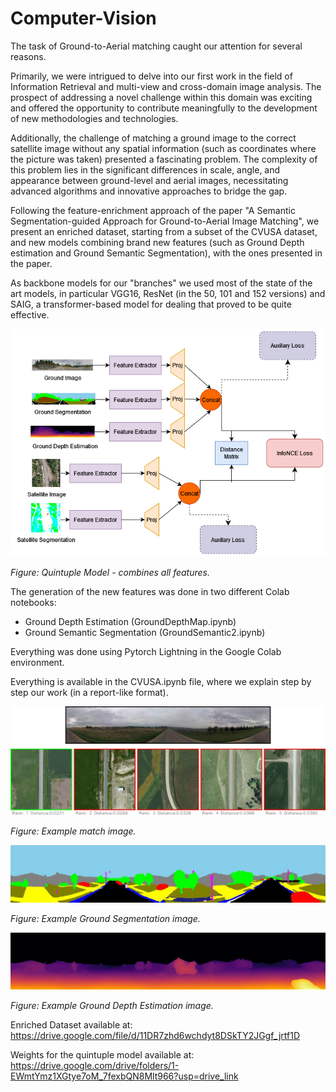 # Computer-Vision
The task of Ground-to-Aerial matching caught our attention for several reasons.

Primarily, we were intrigued to delve into our first work in the field of Information Retrieval and multi-view and cross-domain image analysis. The prospect of addressing a novel challenge within this domain was exciting and offered the opportunity to contribute meaningfully to the development of new methodologies and technologies.

Additionally, the challenge of matching a ground image to the correct satellite image without any spatial information (such as coordinates where the picture was taken) presented a fascinating problem. The complexity of this problem lies in the significant differences in scale, angle, and appearance between ground-level and aerial images, necessitating advanced algorithms and innovative approaches to bridge the gap.

Following the feature-enrichment approach of the paper "A Semantic Segmentation-guided Approach for Ground-to-Aerial Image Matching", we present an enriched dataset, starting from a subset of the CVUSA dataset, and new models combining brand new features (such as Ground Depth estimation and Ground Semantic Segmentation), with the ones presented in the paper.

As backbone models for our "branches" we used most of the state of the art models, in particular VGG16, ResNet (in the 50, 101 and 152 versions) and SAIG, a transformer-based model for dealing that proved to be quite effective.

![Model](./imgs/QuintupleModel.png)

*Figure: Quintuple Model - combines all features.*

The generation of the new features was done in two different Colab notebooks:

- Ground Depth Estimation (GroundDepthMap.ipynb)
- Ground Semantic Segmentation (GroundSemantic2.ipynb)

Everything was done using Pytorch Lightning in the Google Colab environment.

Everything is available in the CVUSA.ipynb file, where we explain step by step our work (in a report-like format).

![Example Match](./imgs/MatchExample.jpeg)

*Figure: Example match image.*

![Ground Segmentation](./imgs/GroundSegmentation.jpeg)

*Figure: Example Ground Segmentation image.*

![Ground Depth Estimation](./imgs/GroundDepth.jpeg)

*Figure: Example Ground Depth Estimation image.*

Enriched Dataset available at: https://drive.google.com/file/d/11DR7zhd6wchdyt8DSkTY2JGgf_jrtf1D

Weights for the quintuple model available at: https://drive.google.com/drive/folders/1-EWmtYmz1XGtye7oM_7fexbQN8Mlt966?usp=drive_link
